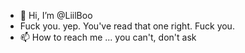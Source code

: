 - 👋 Hi, I’m @LiilBoo
- Fuck you. yep. You've read that one right. Fuck you.
- 📫 How to reach me ... you can't, don't ask
